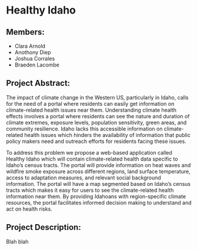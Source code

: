 # Healthy Idaho
## Members:
- Clara Arnold
- Anothony Diep
- Joshua Corrales
- Braeden Lacombe

## Project Abstract: 
The impact of climate change in the Western US, particularly in Idaho, calls for the need of a portal where residents can easily get information on climate-related health issues near them. Understanding climate health effects involves a portal where residents can see the nature and duration of climate extremes, exposure levels, population sensitivity, green areas, and community resilience. Idaho lacks this accessible information on climate-related health issues which hinders the availability of information that public policy makers need and outreach efforts for residents facing these issues.

To address this problem we propose a web-based application called Healthy Idaho which will contain climate-related health data specific to Idaho’s census tracts. The portal will provide information on heat waves and wildfire smoke exposure across different regions, land surface temperature, access to adaptation measures, and relevant social background information. The portal will have a map segmented based on Idaho’s census tracts which makes it easy for users to see the climate-related health information near them. By providing Idahoans with region-specific climate resources, the portal facilitates informed decision making to understand and act on health risks.  

## Project Description:
Blah blah
